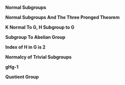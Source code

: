 **Normal Subgroups**

**Normal Subgroups And The Three Pronged Theorem**

**K Normal To G, H Subgroup to G**

**Subgroup To Abelian Group**

**Index of H in G is 2**

**Normalcy of Trivial Subgroups**

**gHg-1**

**Quotient Group**
